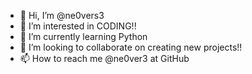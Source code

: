 - 👋 Hi, I’m @ne0vers3
- 👀 I’m interested in CODING!!
- 🌱 I’m currently learning Python
- 💞️ I’m looking to collaborate on creating new projects!!
- 📫 How to reach me @ne0ver3 at GitHub

<!---
ne0vers3/ne0vers3 is a ✨ special ✨ repository because its `README.md` (this file) appears on your GitHub profile.
You can click the Preview link to take a look at your changes.
--->
